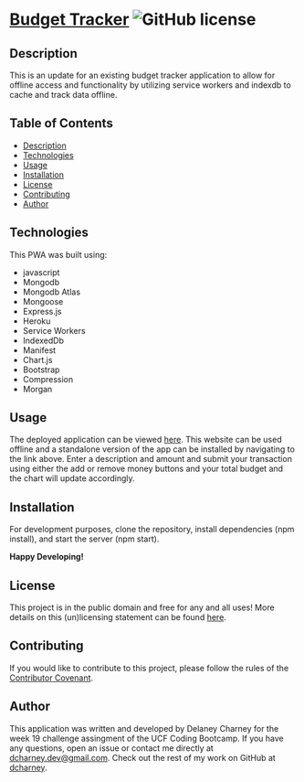 # [Budget Tracker](https://dcharney-budget-tracker.herokuapp.com/) ![GitHub license](https://img.shields.io/badge/License-Unlicense-blue.svg)
 
## Description

This is an update for an existing budget tracker application to allow for offline access and functionality by utilizing service workers and indexdb to cache and track data offline. 

## Table of Contents
- [Description](#description)
- [Technologies](#technologies)
- [Usage](#usage)
- [Installation](#installation)
- [License](#license)
- [Contributing](#contributing)
- [Author](#author)

## Technologies

This PWA was built using:

- javascript
- Mongodb
- Mongodb Atlas
- Mongoose
- Express.js
- Heroku
- Service Workers
- IndexedDb
- Manifest
- Chart.js
- Bootstrap
- Compression
- Morgan

## Usage

The deployed application can be viewed [here](https://dcharney-budget-tracker.herokuapp.com/). This website can be used offline and a standalone version of the app can be installed by navigating to the link above. Enter a description and amount and submit your transaction using either the add or remove money buttons and your total budget and the chart will update accordingly.


## Installation

For development purposes, clone the repository, install dependencies (npm install), and start the server (npm start).

**Happy Developing!**

## License

This project is in the public domain and free for any and all uses! More details on this (un)licensing statement can be found [here](https://unlicense.org/).

## Contributing

If you would like to contribute to this project, please follow the rules of the [Contributor Covenant](https://www.contributor-covenant.org/).

## Author

This application was written and developed by Delaney Charney for the week 19 challenge assingment of the UCF Coding Bootcamp. If you have any questions, open an issue or contact me directly at dcharney.dev@gmail.com. Check out the rest of my work on GitHub at [dcharney](https://github.com/dcharney).